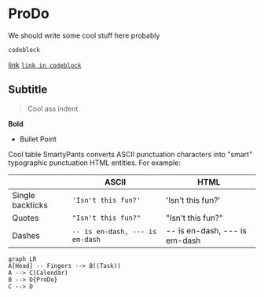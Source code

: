 # ProDo

We should write some cool stuff here probably

```bash
codeblock
```

[link](https://github.com/domody/prodo)
[`link in codeblock`](https://github.com/domody/prodo)

## Subtitle

> Cool ass indent

**Bold**

- Bullet Point

Cool table
SmartyPants converts ASCII punctuation characters into "smart" typographic punctuation HTML entities. For example:

|                  | ASCII                           | HTML                          |
| ---------------- | ------------------------------- | ----------------------------- |
| Single backticks | `'Isn't this fun?'`             | 'Isn't this fun?'             |
| Quotes           | `"Isn't this fun?"`             | "Isn't this fun?"             |
| Dashes           | `-- is en-dash, --- is em-dash` | -- is en-dash, --- is em-dash |

```mermaid
graph LR
A[Head] -- Fingers --> B((Task))
A --> C(Calendar)
B --> D{ProDo}
C --> D
```
